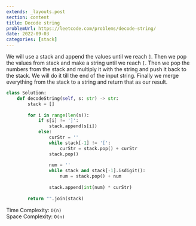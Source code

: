 ```yaml
---
extends: _layouts.post
section: content
title: Decode string
problemUrl: https://leetcode.com/problems/decode-string/
date: 2022-09-03
categories: [stack]
---
```


We will use a stack and append the values until we reach `]`. Then we pop the values from stack and make a string until we reach `[`. Then we pop the numbers from the stack and multiply it with the string and push it back to the stack. We will do it till the end of the input string. Finally we merge everything from the stack to a string and return that as our result.

```python
class Solution:
    def decodeString(self, s: str) -> str:
        stack = []
        
        for i in range(len(s)):
            if s[i] != ']':
                stack.append(s[i])
            else:
                curStr = ''
                while stack[-1] != '[':
                    curStr = stack.pop() + curStr
                stack.pop()
                
                num = ''
                while stack and stack[-1].isdigit():
                    num = stack.pop() + num
                
                stack.append(int(num) * curStr)
        
        return "".join(stack)
```

Time Complexity: `O(n)` <br/>
Space Complexity: `O(n)`